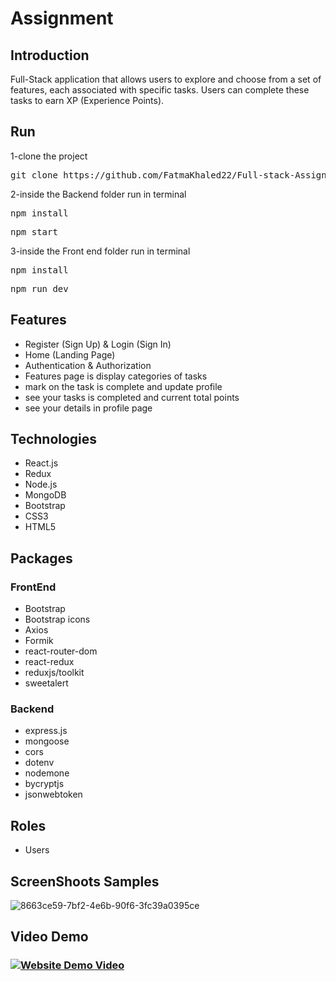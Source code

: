 <h1>Assignment</h1>
<h2>Introduction</h2>
Full-Stack application that allows users to explore and choose from a set of features, each associated with specific tasks. Users can complete these tasks to earn XP (Experience Points).

<h2>Run</h2>
1-clone the project
<pre>
git clone https://github.com/FatmaKhaled22/Full-stack-Assignment
</pre>
2-inside the Backend folder run in terminal
<pre>
npm install
</pre>

<pre>
npm start
</pre>

3-inside the Front end folder run in terminal
<pre>
npm install
</pre>

<pre>
npm run dev
</pre>


## Features
- Register (Sign Up) & Login (Sign In)
- Home (Landing Page)
- Authentication & Authorization
- Features page is display categories of tasks 
- mark on the task is complete and update profile
- see your tasks is completed and current total points  
- see your details in profile page



## Technologies
- React.js
- Redux
- Node.js
- MongoDB
- Bootstrap
- CSS3
- HTML5

## Packages
### FrontEnd
- Bootstrap
- Bootstrap icons
- Axios
- Formik 
- react-router-dom
- react-redux
- reduxjs/toolkit
- sweetalert

### Backend
- express.js
- mongoose
- cors
- dotenv
- nodemone
- bycryptjs
- jsonwebtoken

## Roles
- Users

## ScreenShoots Samples

![8663ce59-7bf2-4e6b-90f6-3fc39a0395ce](https://github.com/SamarSamyE/Pharmacy_System/assets/125185900/523738b8-b0fb-482f-baf8-afbebb8584dc)



## Video Demo 

### [![Website Demo Video](https://github.com/SamarSamyE/Pharmacy_System/assets/125185900/523738b8-b0fb-482f-baf8-afbebb8584dc)](https://drive.google.com/file/d/1zP3t8NAvnp34CiFegijvW60FhIhwXlNS/view?usp=sharing)
